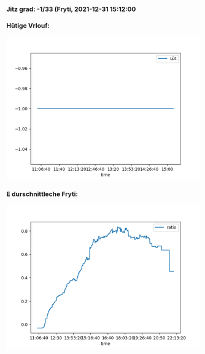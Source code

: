 ### Jitz grad: -1/33 (Fryti, 2021-12-31 15:12:00

### Hütige Vrlouf:
![Graph](Today.png)

### E durschnittleche Fryti:
![Graph](Fryti.png)